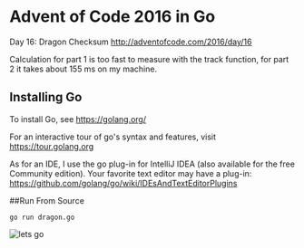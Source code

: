 # Advent of Code 2016 in Go
Day 16: Dragon Checksum
http://adventofcode.com/2016/day/16

Calculation for part 1 is too fast to measure with the track function, for part 2 it takes about 155 ms on my machine.

## Installing Go
To install Go, see https://golang.org/

For an interactive tour of go's syntax and features, visit https://tour.golang.org

As for an IDE, I use the go plug-in for IntelliJ IDEA (also available for the free Community edition).
Your favorite text editor may have a plug-in:
https://github.com/golang/go/wiki/IDEsAndTextEditorPlugins

##Run From Source

`go run dragon.go`


![lets go](http://i.imgur.com/sDBaVEy.png)


